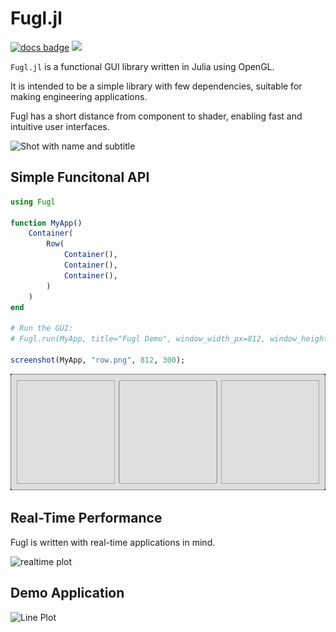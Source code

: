 # Fugl.jl

[![docs badge](https://img.shields.io/badge/docs-latest-blue.svg)](https://erikbuer.github.io/Fugl.jl/dev/)
[![](https://img.shields.io/badge/docs-stable-blue.svg)](https://erikbuer.github.io/Fugl.jl/stable/)

`Fugl.jl` is a functional GUI library written in Julia using OpenGL.

It is intended to be a simple library with few dependencies, suitable for making engineering applications.

Fugl has a short distance from component to shader, enabling fast and intuitive user interfaces.

<img width="1080" height="1080" alt="Shot with name and subtitle" src="https://github.com/user-attachments/assets/bfdb3123-1972-4736-b686-2124bbcbd08d" />


## Simple Funcitonal API

```julia
using Fugl

function MyApp()
    Container(
        Row(
            Container(),
            Container(),
            Container(),
        )
    )
end

# Run the GUI:
# Fugl.run(MyApp, title="Fugl Demo", window_width_px=812, window_height_px=300, fps_overlay=true)

screenshot(MyApp, "row.png", 812, 300);
```

![Line Plot](docs/src/assets/row.png)

## Real-Time Performance

Fugl is written with real-time applications in mind.

![realtime plot](https://github.com/user-attachments/assets/5c0e1d61-dce3-4156-83ea-5eb35f298638)

## Demo Application

![Line Plot](docs/src/assets/ArrayApp_demo.gif)
